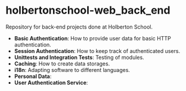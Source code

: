 # holbertonschool-web_back_end
Repository for back-end projects done at Holberton School.

- **Basic Authentication**: How to provide user data for basic HTTP authentication.
- **Session Authentication**: How to keep track of authenticated users.
- **Unittests and Integration Tests**: Testing of modules.
- **Caching**: How to create data storages.
- **i18n**: Adapting software to different languages.
- **Personal Data**:
- **User Authentication Service**:
